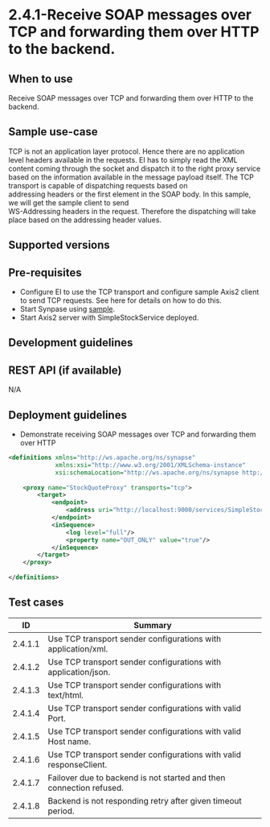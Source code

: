 # 2.4.1-Receive SOAP messages over TCP and forwarding them over HTTP to the backend.

## When to use
Receive SOAP messages over TCP and forwarding them over HTTP to the backend.

 
## Sample use-case

TCP is not an application layer protocol. Hence there are no application level headers available in the requests. EI 
has to simply read the XML content coming through the socket and dispatch it to the right proxy service based on the 
information available in the message payload itself. The TCP transport is capable of dispatching requests based on  
addressing headers or the first element in the SOAP body. In this sample, we will get the sample client to send  
WS-Addressing headers in the request. Therefore the dispatching will take place based on the addressing header values.


## Supported versions

## Pre-requisites

- Configure EI to use the TCP transport and configure sample Axis2 client to send TCP requests. See here for details 
on how to do this.
- Start Synpase using [sample](https://docs.wso2.com/pages/viewpage.action?pageId=103322226).
- Start Axis2 server with SimpleStockService deployed.

## Development guidelines

## REST API (if available)
N/A

## Deployment guidelines
- Demonstrate receiving SOAP messages over TCP and forwarding them over HTTP

```xml
<definitions xmlns="http://ws.apache.org/ns/synapse"
             xmlns:xsi="http://www.w3.org/2001/XMLSchema-instance"
             xsi:schemaLocation="http://ws.apache.org/ns/synapse http://synapse.apache.org/ns/2010/04/configuration/synapse_config.xsd">
 
    <proxy name="StockQuoteProxy" transports="tcp">
        <target>
            <endpoint>
                <address uri="http://localhost:9000/services/SimpleStockQuoteService"/>
            </endpoint>
            <inSequence>
                <log level="full"/>
                <property name="OUT_ONLY" value="true"/>
            </inSequence>
        </target>
    </proxy>
 
</definitions>
```

## Test cases

| ID | Summary |
| ------------- | ------------- |
| 2.4.1.1  | Use TCP transport sender configurations with application/xml.    |
| 2.4.1.2  | Use TCP transport sender configurations with application/json.   |
| 2.4.1.3  | Use TCP transport sender configurations with text/html.  |
| 2.4.1.4  | Use TCP transport sender configurations with valid Port.       |
| 2.4.1.5  | Use TCP transport sender configurations with valid Host name.    |
| 2.4.1.6  | Use TCP transport sender configurations with valid responseClient.   |
| 2.4.1.7  | Failover due to backend is not started and then connection refused.   |
| 2.4.1.8  | Backend is not responding retry after given timeout period.       |
